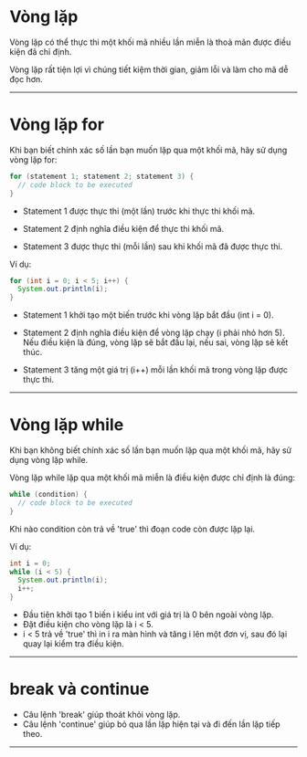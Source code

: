# Vòng lặp

Vòng lặp có thể thực thi một khối mã nhiều lần miễn là thoả mãn được điều kiện đã chỉ định.

Vòng lặp rất tiện lợi vì chúng tiết kiệm thời gian, giảm lỗi và làm cho mã dễ đọc hơn.

---

# Vòng lặp for

Khi bạn biết chính xác số lần bạn muốn lặp qua một khối mã, hãy sử dụng vòng lặp for:

``` Java
for (statement 1; statement 2; statement 3) {
  // code block to be executed
}
```
- Statement 1 được thực thi (một lần) trước khi thực thi khối mã.

- Statement 2 định nghĩa điều kiện để thực thi khối mã.

- Statement 3 được thực thi (mỗi lần) sau khi khối mã đã được thực thi.

Ví dụ: 

``` Java
for (int i = 0; i < 5; i++) {
  System.out.println(i);
}
```

- Statement 1 khởi tạo một biến trước khi vòng lặp bắt đầu (int i = 0).

- Statement 2 định nghĩa điều kiện để vòng lặp chạy (i phải nhỏ hơn 5). Nếu điều kiện là đúng, vòng lặp sẽ bắt đầu lại, nếu sai, vòng lặp sẽ kết thúc.

- Statement 3 tăng một giá trị (i++) mỗi lần khối mã trong vòng lặp được thực thi.

---

# Vòng lặp while

Khi bạn không biết chính xác số lần bạn muốn lặp qua một khối mã, hãy sử dụng vòng lặp while.

Vòng lặp while lặp qua một khối mã miễn là điều kiện được chỉ định là đúng:

``` Java
while (condition) {
  // code block to be executed
}
```

Khi nào condition còn trả về 'true' thì đoạn code còn được lặp lại.

Ví dụ:

``` Java
int i = 0;
while (i < 5) {
  System.out.println(i);
  i++;
}
```

- Đầu tiên khởi tạo 1 biến i kiểu int với giá trị là 0 bên ngoài vòng lặp.
- Đặt điều kiện cho vòng lặp là i < 5.
- i < 5 trả về 'true' thì in i ra màn hình và tăng i lên một đơn vị, sau đó lại quay lại kiểm tra điều kiện.

---

# break và continue

- Câu lệnh 'break' giúp thoát khỏi vòng lặp.
- Câu lệnh 'continue' giúp bỏ qua lần lặp hiện tại và đi đến lần lặp tiếp theo.

---